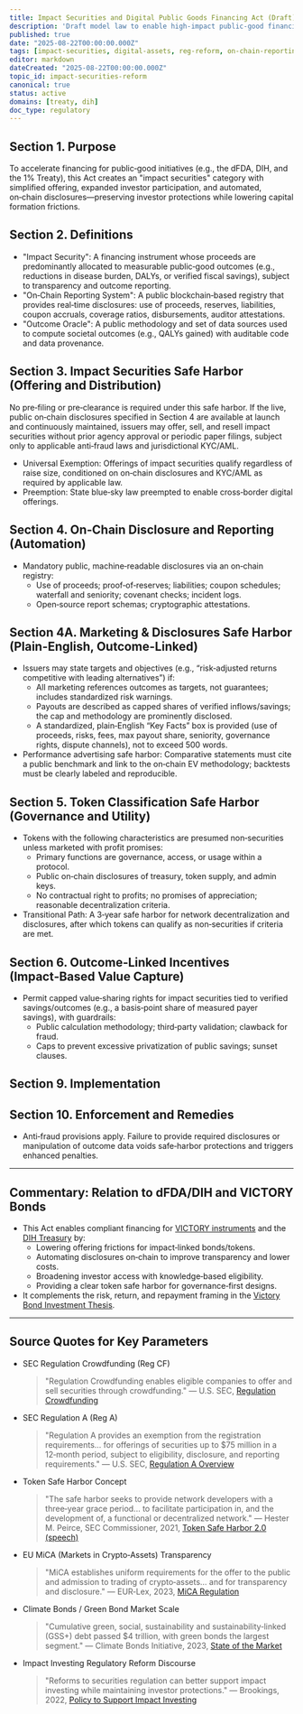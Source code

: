 ```yaml
---
title: Impact Securities and Digital Public Goods Financing Act (Draft)
description: 'Draft model law to enable high‑impact public‑good financing via "impact securities," expanded investor access, and on‑chain reporting safe harbors.'
published: true
date: "2025-08-22T00:00:00.000Z"
tags: [impact-securities, digital-assets, reg-reform, on-chain-reporting, capital-formation, public-goods]
editor: markdown
dateCreated: "2025-08-22T00:00:00.000Z"
topic_id: impact-securities-reform
canonical: true
status: active
domains: [treaty, dih]
doc_type: regulatory
---
```


## Section 1. Purpose

To accelerate financing for public‑good initiatives (e.g., the dFDA, DIH, and the 1% Treaty), this Act creates an "impact securities" category with simplified offering, expanded investor participation, and automated, on‑chain disclosures—preserving investor protections while lowering capital formation frictions.

## Section 2. Definitions

- "Impact Security": A financing instrument whose proceeds are predominantly allocated to measurable public‑good outcomes (e.g., reductions in disease burden, DALYs, or verified fiscal savings), subject to transparency and outcome reporting.
- "On‑Chain Reporting System": A public blockchain‑based registry that provides real‑time disclosures: use of proceeds, reserves, liabilities, coupon accruals, coverage ratios, disbursements, auditor attestations.
- "Outcome Oracle": A public methodology and set of data sources used to compute societal outcomes (e.g., QALYs gained) with auditable code and data provenance.

## Section 3. Impact Securities Safe Harbor (Offering and Distribution)

No pre‑filing or pre‑clearance is required under this safe harbor. If the live, public on‑chain disclosures specified in Section 4 are available at launch and continuously maintained, issuers may offer, sell, and resell impact securities without prior agency approval or periodic paper filings, subject only to applicable anti‑fraud laws and jurisdictional KYC/AML.

- Universal Exemption: Offerings of impact securities qualify regardless of raise size, conditioned on on‑chain disclosures and KYC/AML as required by applicable law.
- Preemption: State blue‑sky law preempted to enable cross‑border digital offerings.

## Section 4. On‑Chain Disclosure and Reporting (Automation)

- Mandatory public, machine‑readable disclosures via an on‑chain registry:
  - Use of proceeds; proof‑of‑reserves; liabilities; coupon schedules; waterfall and seniority; covenant checks; incident logs.
  - Open‑source report schemas; cryptographic attestations.

## Section 4A. Marketing & Disclosures Safe Harbor (Plain-English, Outcome-Linked)

- Issuers may state targets and objectives (e.g., “risk‑adjusted returns competitive with leading alternatives”) if:
  - All marketing references outcomes as targets, not guarantees; includes standardized risk warnings.
  - Payouts are described as capped shares of verified inflows/savings; the cap and methodology are prominently disclosed.
  - A standardized, plain‑English “Key Facts” box is provided (use of proceeds, risks, fees, max payout share, seniority, governance rights, dispute channels), not to exceed 500 words.
- Performance advertising safe harbor: Comparative statements must cite a public benchmark and link to the on‑chain EV methodology; backtests must be clearly labeled and reproducible.

## Section 5. Token Classification Safe Harbor (Governance and Utility)

- Tokens with the following characteristics are presumed non‑securities unless marketed with profit promises:
  - Primary functions are governance, access, or usage within a protocol.
  - Public on‑chain disclosures of treasury, token supply, and admin keys.
  - No contractual right to profits; no promises of appreciation; reasonable decentralization criteria.
- Transitional Path: A 3‑year safe harbor for network decentralization and disclosures, after which tokens can qualify as non‑securities if criteria are met.

## Section 6. Outcome‑Linked Incentives (Impact‑Based Value Capture)

- Permit capped value‑sharing rights for impact securities tied to verified savings/outcomes (e.g., a basis‑point share of measured payer savings), with guardrails:
  - Public calculation methodology; third‑party validation; clawback for fraud.
  - Caps to prevent excessive privatization of public savings; sunset clauses.

## Section 9. Implementation

## Section 10. Enforcement and Remedies

- Anti‑fraud provisions apply. Failure to provide required disclosures or manipulation of outcome data voids safe‑harbor protections and triggers enhanced penalties.

---

## Commentary: Relation to dFDA/DIH and VICTORY Bonds

- This Act enables compliant financing for [VICTORY instruments](../strategy/1-percent-treaty/victory-bonds-tokenomics.md) and the [DIH Treasury](../features/treasury/dih-treasury-architecture.md) by:
  - Lowering offering frictions for impact‑linked bonds/tokens.
  - Automating disclosures on‑chain to improve transparency and lower costs.
  - Broadening investor access with knowledge‑based eligibility.
  - Providing a clear token safe harbor for governance‑first designs.
- It complements the risk, return, and repayment framing in the [Victory Bond Investment Thesis](../economic-models/victory-bond-investment-thesis.md#10-assessing-realism-risks-repayment-timeline-and-contingencies).

---

## Source Quotes for Key Parameters

- SEC Regulation Crowdfunding (Reg CF)

  > "Regulation Crowdfunding enables eligible companies to offer and sell securities through crowdfunding."
  > — U.S. SEC, [Regulation Crowdfunding](https://www.sec.gov/resources-small-businesses/exempt-offerings/regulation-crowdfunding)

- SEC Regulation A (Reg A)

  > "Regulation A provides an exemption from the registration requirements... for offerings of securities up to \$75 million in a 12‑month period, subject to eligibility, disclosure, and reporting requirements."
  > — U.S. SEC, [Regulation A Overview](https://www.sec.gov/smallbusiness/exemptofferings/rega)

- Token Safe Harbor Concept

  > "The safe harbor seeks to provide network developers with a three‑year grace period... to facilitate participation in, and the development of, a functional or decentralized network."
  > — Hester M. Peirce, SEC Commissioner, 2021, [Token Safe Harbor 2.0 (speech)](https://www.sec.gov/news/public-statement/peirce-statement-token-safe-harbor-proposal-2.0)

- EU MiCA (Markets in Crypto‑Assets) Transparency

  > "MiCA establishes uniform requirements for the offer to the public and admission to trading of crypto‑assets... and for transparency and disclosure."
  > — EUR‑Lex, 2023, [MiCA Regulation](https://eur-lex.europa.eu/eli/reg/2023/1114/oj)

- Climate Bonds / Green Bond Market Scale

  > "Cumulative green, social, sustainability and sustainability‑linked (GSS+) debt passed \$4 trillion, with green bonds the largest segment."
  > — Climate Bonds Initiative, 2023, [State of the Market](https://www.climatebonds.net/resources/reports)

- Impact Investing Regulatory Reform Discourse
  > "Reforms to securities regulation can better support impact investing while maintaining investor protections."
  > — Brookings, 2022, [Policy to Support Impact Investing](https://www.brookings.edu/research/reforming-securities-regulation-to-support-impact-investing/)

<!-- TODO: This file contains internal links (e.g., to `victory-bonds-tokenomics.md`) that will need to be updated after moving it to the `legal/` directory. Also, perform a full verification of external links. -->
